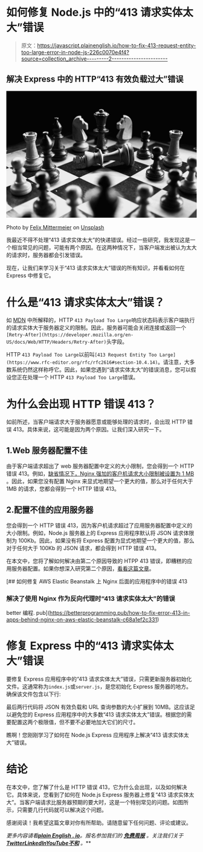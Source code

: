 # 如何修复 Node.js 中的“413 请求实体太大”错误

> 原文：<https://javascript.plainenglish.io/how-to-fix-413-request-entity-too-large-error-in-node-js-226c0070e4f4?source=collection_archive---------2----------------------->

## 解决 Express 中的 HTTP“413 有效负载过大”错误

![](img/a34676f8d35c20992047b84b9f38fa8e.png)

Photo by [Felix Mittermeier](https://unsplash.com/@felix_mittermeier?utm_source=medium&utm_medium=referral) on [Unsplash](https://unsplash.com?utm_source=medium&utm_medium=referral)

我最近不得不处理“413 请求实体太大”的快递错误。经过一些研究，我发现这是一个相当常见的问题，可能有两个原因。在这两种情况下，当客户端发出被认为太大的请求时，服务器都会引发错误。

现在，让我们来学习关于“413 请求实体太大”错误的所有知识，并看看如何在 Express 中修复它。

# 什么是“413 请求实体太大”错误？

如 [MDN](https://developer.mozilla.org/en-US/docs/Web/HTTP/Status/413) 中所解释的，HTTP `413 Payload Too Large`响应状态码表示客户端执行的请求实体大于服务器定义的限制。因此，服务器可能会关闭连接或返回一个`[Retry-After](https://developer.mozilla.org/en-US/docs/Web/HTTP/Headers/Retry-After)`头字段。

HTTP `413 Payload Too Large`以前叫`[413 Request Entity Too Large](https://www.rfc-editor.org/rfc/rfc2616#section-10.4.14)`。请注意，大多数系统仍然这样称呼它。因此，如果您遇到“请求实体太大”的错误消息，您可以假设您正在处理一个 HTTP `413 Payload Too Large`错误。

# 为什么会出现 HTTP 错误 413？

如前所述，当客户端请求大于服务器愿意或能够处理的请求时，会出现 HTTP 错误 413。具体来说，这可能是因为两个原因。让我们深入研究一下。

## 1.Web 服务器配置不佳

由于客户端请求超出了 web 服务器配置中定义的大小限制，您会得到一个 HTTP 错误 413。例如，[缺省情况下，Nginx 强加的客户机请求大小限制被设置为 1 MB](http://nginx.org/en/docs/http/ngx_http_core_module.html#client_max_body_size) 。因此，如果您没有配置 Nginx 来显式地期望一个更大的值，那么对于任何大于 1MB 的请求，您都会得到一个 HTTP 错误 413。

## 2.配置不佳的应用服务器

您会得到一个 HTTP 错误 413，因为客户机请求超过了应用服务器配置中定义的大小限制。例如，Node.js 服务器上的 Express 应用程序默认将 JSON 请求体限制为 100Kb。因此，如果没有将 Express 配置为显式地期望一个更大的值，那么对于任何大于 100Kb 的 JSON 请求，都会得到 HTTP 错误 413。

在本文中，您将了解如何解决由第二个原因导致的 HTPP 413 错误，即糟糕的应用服务器配置。如果你想深入研究第二个原因，[看看这篇文章](https://betterprogramming.pub/how-to-fix-error-413-in-apps-behind-nginx-on-aws-elastic-beanstalk-c68a1ef2c331)。

[](https://betterprogramming.pub/how-to-fix-error-413-in-apps-behind-nginx-on-aws-elastic-beanstalk-c68a1ef2c331) [## 如何修复 AWS Elastic Beanstalk 上 Nginx 后面的应用程序中的错误 413

### 解决了使用 Nginx 作为反向代理时“413 请求实体太大”的错误

better 编程. pub](https://betterprogramming.pub/how-to-fix-error-413-in-apps-behind-nginx-on-aws-elastic-beanstalk-c68a1ef2c331) 

# 修复 Express 中的“413 请求实体太大”错误

要修复 Express 应用程序中的“413 请求实体太大”错误，只需更新服务器初始化文件。这通常称为`index.js`或`server.js`，是您初始化 Express 服务器的地方。确保该文件包含以下行:

最后两行代码将 JSON 有效负载和 URL 查询参数的大小扩展到 10MB。这应该足以避免您的 Express 应用程序中的大多数“413 请求实体太大”错误。根据您的需要配置这两个极限值，但不要不必要地加大它们的尺寸。

瞧啊！您刚刚学习了如何在 Node.js Express 应用程序上解决“413 请求实体太大”错误。

# 结论

在本文中，您了解了什么是 HTTP 错误 413，它为什么会出现，以及如何解决它。具体来说，您看到了如何在 Node.js Express 服务器上修复“413 请求实体太大”。当客户端请求比服务器预期的要大时，这是一个特别常见的问题。如图所示，只需要几行代码就可以解决这个问题。

感谢阅读！我希望这篇文章对你有所帮助。请随意留下任何问题、评论或建议。

*更多内容请看*[***plain English . io***](https://plainenglish.io/)*。报名参加我们的* [***免费周报***](http://newsletter.plainenglish.io/) *。关注我们关于*[***Twitter***](https://twitter.com/inPlainEngHQ)[***LinkedIn***](https://www.linkedin.com/company/inplainenglish/)*[***YouTube***](https://www.youtube.com/channel/UCtipWUghju290NWcn8jhyAw)*[***不和***](https://discord.gg/GtDtUAvyhW) *。***